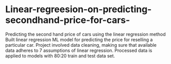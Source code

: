 # Linear-regreesion-on-predicting-secondhand-price-for-cars-
Predicting the second hand price of cars using the linear regression method
Built linear regression ML model for predicting the price for reselling a particular car.
Project involved data cleaning, making sure that available data adheres to 7 assumptions of linear regression.
Processed data is applied to models with 80:20 train and test data set.
